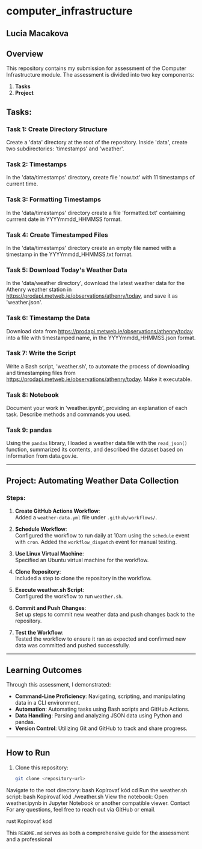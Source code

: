 # computer_infrastructure
## Lucia Macakova
## Overview

This repository contains my submission for assessment of  the Computer Infrastructure module. 
The assessment is divided into two key components:
1. **Tasks**
2. **Project**

## Tasks: 

### **Task 1: Create Directory Structure**
Create a 'data' directory at the root of the repository. Inside 'data', create two subdirectories: 'timestamps' and 'weather'.

### **Task 2: Timestamps**
In the 'data/timestamps' directory, create file 'now.txt' with 11 timestamps of current time.

### **Task 3: Formatting Timestamps**
In the 'data/timestamps' directory create a file 'formatted.txt' containing currrent date in YYYYmmdd_HHMMSS format.

### **Task 4: Create Timestamped Files**
In the 'data/timestamps' directory create an empty file named with a timestamp in the YYYYmmdd_HHMMSS.txt format.

### **Task 5: Download Today's Weather Data**
In the 'data/weather directory', download the latest weather data for the Athenry weather station in https://prodapi.metweb.ie/observations/athenry/today, and save it as 'weather.json'.

### **Task 6: Timestamp the Data**
Download data from  https://prodapi.metweb.ie/observations/athenry/today into a file with timestamped name, in the YYYYmmdd_HHMMSS.json format.

### **Task 7: Write the Script**
Write a Bash script, 'weather.sh', to automate the process of downloading and timestamping files from https://prodapi.metweb.ie/observations/athenry/today. Make it executable.

### **Task 8: Notebook**
Document your work in 'weather.ipynb', providing an explanation of each task. Describe methods and commands you used.

### **Task 9: pandas**
Using the `pandas` library, I loaded a weather data file with the `read_json()` function, summarized its contents, and described the dataset based on information from data.gov.ie.

---

## Project: Automating Weather Data Collection

### Steps:
1. **Create GitHub Actions Workflow**:  
   Added a `weather-data.yml` file under `.github/workflows/`.

2. **Schedule Workflow**:  
   Configured the workflow to run daily at 10am using the `schedule` event with `cron`. Added the `workflow_dispatch` event for manual testing.

3. **Use Linux Virtual Machine**:  
   Specified an Ubuntu virtual machine for the workflow.

4. **Clone Repository**:  
   Included a step to clone the repository in the workflow.

5. **Execute weather.sh Script**:  
   Configured the workflow to run `weather.sh`.

6. **Commit and Push Changes**:  
   Set up steps to commit new weather data and push changes back to the repository.

7. **Test the Workflow**:  
   Tested the workflow to ensure it ran as expected and confirmed new data was committed and pushed successfully.

---

## Learning Outcomes

Through this assessment, I demonstrated:
- **Command-Line Proficiency**: Navigating, scripting, and manipulating data in a CLI environment.
- **Automation**: Automating tasks using Bash scripts and GitHub Actions.
- **Data Handling**: Parsing and analyzing JSON data using Python and pandas.
- **Version Control**: Utilizing Git and GitHub to track and share progress.

---

## How to Run

1. Clone this repository:
   ```bash
   git clone <repository-url>
Navigate to the root directory:
bash
Kopírovať kód
cd <repository-directory>
Run the weather.sh script:
bash
Kopírovať kód
./weather.sh
View the notebook: Open weather.ipynb in Jupyter Notebook or another compatible viewer.
Contact
For any questions, feel free to reach out via GitHub or email.

rust
Kopírovať kód

This `README.md` serves as both a comprehensive guide for the assessment and a professional
